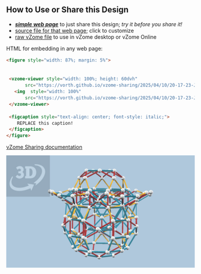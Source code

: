 
## How to Use or Share this Design

 - [***simple web page***](<https://vorth.github.io/vzome-sharing/2025/04/10/20-17-23-J32-CRF-attempt-SV/>) to just share this design; *try it before you share it!*
 - [source file for that web page](<https://github.com/vorth/vzome-sharing/edit/main/2025/04/10/20-17-23-J32-CRF-attempt-SV/index.md>); click to customize
 - [raw vZome file](<https://raw.githubusercontent.com/vorth/vzome-sharing/main/2025/04/10/20-17-23-J32-CRF-attempt-SV/J32-CRF-attempt-SV.vZome>) to use in vZome desktop or vZome Online
 
 HTML for embedding in any web page:
 ```html
<figure style="width: 87%; margin: 5%">
  
  
  <vzome-viewer style="width: 100%; height: 60dvh" 
        src="https://vorth.github.io/vzome-sharing/2025/04/10/20-17-23-J32-CRF-attempt-SV/J32-CRF-attempt-SV.vZome" >
    <img  style="width: 100%"
        src="https://vorth.github.io/vzome-sharing/2025/04/10/20-17-23-J32-CRF-attempt-SV/J32-CRF-attempt-SV.png" >
  </vzome-viewer>

  <figcaption style="text-align: center; font-style: italic;">
     REPLACE this caption!
  </figcaption>
</figure>

 ```

[vZome Sharing documentation](https://vzome.github.io/vzome/sharing.html#how-it-works)

![Image](<J32-CRF-attempt-SV.png>)


